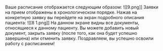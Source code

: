 Ваше расписание отображается следующим образом:
![[9.png]]
Заявки на прием отображены в хронологическом порядке. Нажав на конкретную заявку вы перейдете на экран подробного описания пациента:
![[8 1.png]]
На данном экране видны все документы, относящиеся к данному пациенту. Вы можете добавить новый документ, закрыть заявку (после того, как она будет успешно завершена) или отменить заявку. 
Поздравляем, вы успешно освоили работу с расписанием!